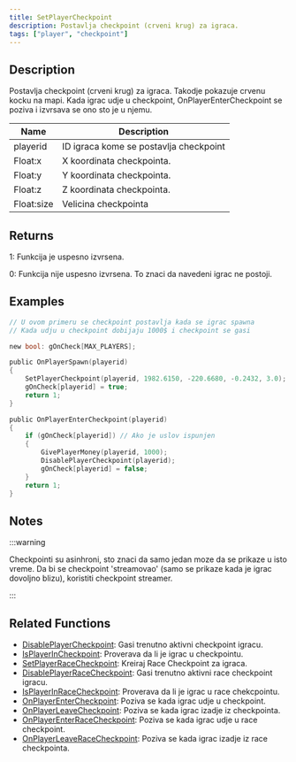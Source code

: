 ```yaml
---
title: SetPlayerCheckpoint
description: Postavlja checkpoint (crveni krug) za igraca.
tags: ["player", "checkpoint"]
---
```


## Description

Postavlja checkpoint (crveni krug) za igraca. Takodje pokazuje crvenu kocku na mapi. Kada igrac udje u checkpoint, OnPlayerEnterCheckpoint se poziva i izvrsava se ono sto je u njemu.

| Name       | Description                            |
| ---------- | -------------------------------------- |
| playerid   | ID igraca kome se postavlja checkpoint |
| Float:x    | X koordinata checkpointa.              |
| Float:y    | Y koordinata checkpointa.              |
| Float:z    | Z koordinata checkpointa.              |
| Float:size | Velicina checkpointa                   |

## Returns

1: Funkcija je uspesno izvrsena.

0: Funkcija nije uspesno izvrsena. To znaci da navedeni igrac ne postoji.

## Examples

```c
// U ovom primeru se checkpoint postavlja kada se igrac spawna
// Kada udju u checkpoint dobijaju 1000$ i checkpoint se gasi

new bool: gOnCheck[MAX_PLAYERS];

public OnPlayerSpawn(playerid)
{
    SetPlayerCheckpoint(playerid, 1982.6150, -220.6680, -0.2432, 3.0);
    gOnCheck[playerid] = true;
    return 1;
}

public OnPlayerEnterCheckpoint(playerid)
{
    if (gOnCheck[playerid]) // Ako je uslov ispunjen
    {
        GivePlayerMoney(playerid, 1000);
        DisablePlayerCheckpoint(playerid);
        gOnCheck[playerid] = false;
    }
    return 1;
}
```

## Notes

:::warning

Checkpointi su asinhroni, sto znaci da samo jedan moze da se prikaze u isto vreme. Da bi se checkpoint 'streamovao' (samo se prikaze kada je igrac dovoljno blizu), koristiti checkpoint streamer.

:::

## Related Functions

- [DisablePlayerCheckpoint](DisablePlayerCheckpoint.md): Gasi trenutno aktivni checkpoint igracu.
- [IsPlayerInCheckpoint](IsPlayerInCheckpoint.md): Proverava da li je igrac u checkpointu.
- [SetPlayerRaceCheckpoint](SetPlayerRaceCheckpoint.md): Kreiraj Race Checkpoint za igraca.
- [DisablePlayerRaceCheckpoint](DisablePlayerRaceCheckpoint.md): Gasi trenutno aktivni race checkpoint igracu.
- [IsPlayerInRaceCheckpoint](IsPlayerInRaceCheckpoint.md): Proverava da li je igrac u race chekcpointu.
- [OnPlayerEnterCheckpoint](../callbacks/OnPlayerEnterCheckpoint.md): Poziva se kada igrac udje u checkpoint.
- [OnPlayerLeaveCheckpoint](../callbacks/OnPlayerLeaveCheckpoint.md): Poziva se kada igrac izadje iz checkpointa.
- [OnPlayerEnterRaceCheckpoint](../callbacks/OnPlayerEnterRaceCheckpoint.md): Poziva se kada igrac udje u race checkpoint.
- [OnPlayerLeaveRaceCheckpoint](../callbacks/OnPlayerLeaveRaceCheckpoint.md): Poziva se kada igrac izadje iz race checkpointa.
